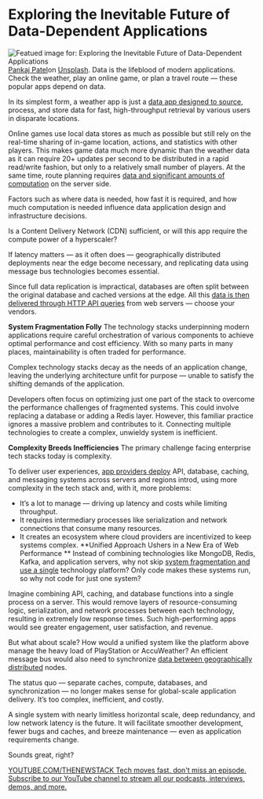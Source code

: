 # Exploring the Inevitable Future of Data-Dependent Applications
![Featued image for: Exploring the Inevitable Future of Data-Dependent Applications](https://cdn.thenewstack.io/media/2025/01/55ee1a46-pankaj-patel-byiw48klbmw-unsplash-1024x683.jpg)
[Pankaj Patel](https://unsplash.com/@pankajpatel?utm_content=creditCopyText&utm_medium=referral&utm_source=unsplash)on
[Unsplash](https://unsplash.com/photos/computer-source-code-screengrab-bYiw48KLbmw?utm_content=creditCopyText&utm_medium=referral&utm_source=unsplash).
Data is the lifeblood of modern applications. Check the weather, play an online game, or plan a travel route — these popular apps depend on data.

In its simplest form, a weather app is just a [data app designed to source](https://thenewstack.io/top-5-vector-database-solutions-for-your-ai-project/), process, and store data for fast, high-throughput retrieval by various users in disparate locations.

Online games use local data stores as much as possible but still rely on the real-time sharing of in-game location, actions, and statistics with other players. This makes game data much more dynamic than the weather data as it can require 20+ updates per second to be distributed in a rapid read/write fashion, but only to a relatively small number of players. At the same time, route planning requires [data and significant amounts of computation](https://thenewstack.io/cloud-native-computing-now-has-its-own-file-system-cubefs/) on the server side.

Factors such as where data is needed, how fast it is required, and how much computation is needed influence data application design and infrastructure decisions.

Is a Content Delivery Network (CDN) sufficient, or will this app require the compute power of a hyperscaler?

If latency matters — as it often does — geographically distributed deployments near the edge become necessary, and replicating data using message bus technologies becomes essential.

Since full data replication is impractical, databases are often split between the original database and cached versions at the edge. All this [data is then delivered through HTTP API queries](https://thenewstack.io/openais-chatgpt-now-formats-output-to-developer-queries/) from web servers — choose your vendors.

**System Fragmentation Folly**
The technology stacks underpinning modern applications require careful orchestration of various components to achieve optimal performance and cost efficiency. With so many parts in many places, maintainability is often traded for performance.

Complex technology stacks decay as the needs of an application change, leaving the underlying architecture unfit for purpose — unable to satisfy the shifting demands of the application.

Developers often focus on optimizing just one part of the stack to overcome the performance challenges of fragmented systems. This could involve replacing a database or adding a Redis layer. However, this familiar practice ignores a massive problem and contributes to it. Connecting multiple technologies to create a complex, unwieldy system is inefficient.

**Complexity Breeds Inefficiencies**
The primary challenge facing enterprise tech stacks today is complexity.

To deliver user experiences, [app providers deploy](https://thenewstack.io/security-considerations-for-api-driven-apps-deployed-to-cloud/) API, database, caching, and messaging systems across servers and regions introd, using more complexity in the tech stack and, with it, more problems:

- It’s a lot to manage — driving up latency and costs while limiting throughput.
- It requires intermediary processes like serialization and network connections that consume many resources.
- It creates an ecosystem where cloud providers are incentivized to keep systems complex.
**Unified Approach Ushers in a New Era of Web Performance **
Instead of combining technologies like MongoDB, Redis, Kafka, and application servers, why not skip [system fragmentation and use a single](https://thenewstack.io/nvm-manage-multiple-versions-of-node-js-on-a-single-system/) technology platform? Only code makes these systems run, so why not code for just one system?

Imagine combining API, caching, and database functions into a single process on a server. This would remove layers of resource-consuming logic, serialization, and network processes between each technology, resulting in extremely low response times. Such high-performing apps would see greater engagement, user satisfaction, and revenue.

But what about scale? How would a unified system like the platform above manage the heavy load of PlayStation or AccuWeather? An efficient message bus would also need to synchronize [data between geographically distributed](https://thenewstack.io/analytics-in-2022-means-mastery-of-distributed-data-politics/) nodes.

The status quo — separate caches, compute, databases, and synchronization — no longer makes sense for global-scale application delivery. It’s too complex, inefficient, and costly.

A single system with nearly limitless horizontal scale, deep redundancy, and low network latency is the future. It will facilitate smoother development, fewer bugs and caches, and breeze maintenance — even as application requirements change.

Sounds great, right?

[
YOUTUBE.COM/THENEWSTACK
Tech moves fast, don't miss an episode. Subscribe to our YouTube
channel to stream all our podcasts, interviews, demos, and more.
](https://youtube.com/thenewstack?sub_confirmation=1)